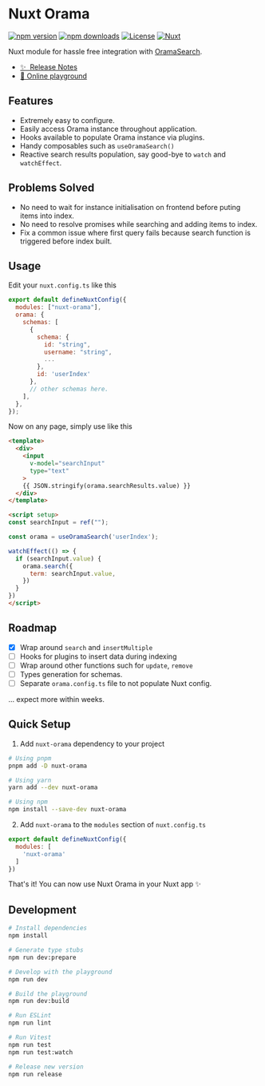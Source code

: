 # Nuxt Orama

[![npm version][npm-version-src]][npm-version-href]
[![npm downloads][npm-downloads-src]][npm-downloads-href]
[![License][license-src]][license-href]
[![Nuxt][nuxt-src]][nuxt-href]

Nuxt module for hassle free integration with [OramaSearch](https://oramasearch.com).

- [✨ &nbsp;Release Notes](/CHANGELOG.md)
- [🏀 Online playground](https://stackblitz.com/github/amandesai01/nuxt-orama?file=playground%2Fapp.vue)


## Features

<!-- Highlight some of the features your module provide here -->
- Extremely easy to configure.
- Easily access Orama instance throughout application.
- Hooks available to populate Orama instance via plugins.
- Handy composables such as `useOramaSearch()`
- Reactive search results population, say good-bye to `watch` and `watchEffect`.

## Problems Solved
- No need to wait for instance initialisation on frontend before puting items into index.
- No need to resolve promises while searching and adding items to index.
- Fix a common issue where first query fails because search function is triggered before index built.

## Usage

Edit your `nuxt.config.ts` like this
```js
export default defineNuxtConfig({
  modules: ["nuxt-orama"],
  orama: {
    schemas: [
      {
        schema: {
          id: "string",
          username: "string",
          ...
        },
        id: 'userIndex'
      },
      // other schemas here.
    ],
  },
});

```

Now on any page, simply use like this
```html
<template>
  <div>
    <input
      v-model="searchInput"
      type="text"
    >
    {{ JSON.stringify(orama.searchResults.value) }}
  </div>
</template>

<script setup>
const searchInput = ref("");

const orama = useOramaSearch('userIndex');

watchEffect(() => {
  if (searchInput.value) {
    orama.search({
      term: searchInput.value,
    })
  }
})
</script>

```


## Roadmap
- [x] Wrap around `search` and `insertMultiple`
- [ ] Hooks for plugins to insert data during indexing
- [ ] Wrap around other functions such for `update`, `remove`
- [ ] Types generation for schemas.
- [ ] Separate `orama.config.ts` file to not populate Nuxt config.

... expect more within weeks.

## Quick Setup

1. Add `nuxt-orama` dependency to your project

```bash
# Using pnpm
pnpm add -D nuxt-orama

# Using yarn
yarn add --dev nuxt-orama

# Using npm
npm install --save-dev nuxt-orama
```

2. Add `nuxt-orama` to the `modules` section of `nuxt.config.ts`

```js
export default defineNuxtConfig({
  modules: [
    'nuxt-orama'
  ]
})
```

That's it! You can now use Nuxt Orama in your Nuxt app ✨

## Development

```bash
# Install dependencies
npm install

# Generate type stubs
npm run dev:prepare

# Develop with the playground
npm run dev

# Build the playground
npm run dev:build

# Run ESLint
npm run lint

# Run Vitest
npm run test
npm run test:watch

# Release new version
npm run release
```

<!-- Badges -->
[npm-version-src]: https://img.shields.io/npm/v/nuxt-orama/latest.svg?style=flat&colorA=18181B&colorB=28CF8D
[npm-version-href]: https://npmjs.com/package/nuxt-orama

[npm-downloads-src]: https://img.shields.io/npm/dm/nuxt-orama.svg?style=flat&colorA=18181B&colorB=28CF8D
[npm-downloads-href]: https://npmjs.com/package/nuxt-orama

[license-src]: https://img.shields.io/npm/l/nuxt-orama.svg?style=flat&colorA=18181B&colorB=28CF8D
[license-href]: https://npmjs.com/package/nuxt-orama

[nuxt-src]: https://img.shields.io/badge/Nuxt-18181B?logo=nuxt.js
[nuxt-href]: https://nuxt.com
